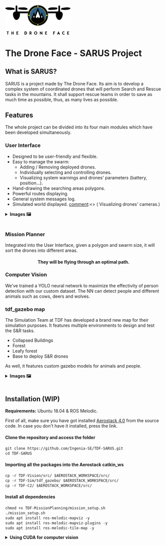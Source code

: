 <img src="https://github.com/Ingenia-SE/TDF-SARUS/blob/main/img/logo-color.png?raw=true" alt="TDF-Logo" width="210">

#  The Drone Face - SARUS Project

## What is SARUS?

SARUS is a project made by The Drone Face. Its aim is to develop a complex system of coordinated drones that will perform Search and Rescue tasks in the mountains. It shall support rescue teams in order to save as much time as possible, thus, as many lives as possible.

## Features

The whole project can be divided into its four main modules which have been developed simultaneously.

### User Interface

- Designed to be user-friendly and flexible.
- Easy to manage the swarm:
  - Adding / Removing deployed drones.
  - Individually selecting and controlling drones.
  - Visualizing system warnings and drones' parameters (battery, position...).
- Hand-drawing the searching areas polygons.
- Powerful routes displaying.
- General system messages log.
- Simulated world displayed.
[comment]:<> ( Visualizing drones' cameras.)

<details>
  <summary><b>Images 🖼️</b></summary>
  Images
</details>
<br>

### Mission Planner
Integrated into the User Interface, given a polygon and swarm size, it will sort the drones into different areas.

<h4 align="center">They will be flying through an optimal path.</h4>


### Computer Vision
We've trained a YOLO neural network to maximize the effectivity of person detection with our custom dataset. The NN can detect people and different animals such as cows, deers and wolves.

### tdf_gazebo map
The Simulation Team at TDF has developed a brand new map for their simulation purposes. It features multiple environments to design and test the S&R tasks.
- Collapsed Buildings
- Forest
- Leafy forest
- Base to deploy S&R drones

As well, it features custom gazebo models for animals and people.

<details>
  <summary><b>Images 🖼️</b></summary>
  
  <b>World overview</b>
  <br>
  <img src="https://github.com/Ingenia-SE/TDF-SARUS/blob/main/TDF-Sim/tdf_gazebo/img/world.png?raw=true" alt="tdf_gazebo" width="500">
  <br>
  <b>Collapsed buildings</b>
  <br>
  <img src="https://github.com/Ingenia-SE/TDF-SARUS/blob/main/TDF-Sim/tdf_gazebo/img/ruins.png?raw=true" alt="tdf_gazebo_ruins" width="500">
  <br>
  <b>Base to deploy search and rescue robots</b>
  <br>
  <img src="https://github.com/Ingenia-SE/TDF-SARUS/blob/main/TDF-Sim/tdf_gazebo/img/base.png?raw=true" alt="tdf_gazebo_base" width="500">
  <br>
  <b>Forest</b>
  <br>
  <img src="https://github.com/Ingenia-SE/TDF-SARUS/blob/main/TDF-Sim/tdf_gazebo/img/forest.png?raw=true" alt="tdf_gazebo_forest" width="500">
  <br>
  <b>Leafy forest</b>
  <br>
  <img src="https://github.com/Ingenia-SE/TDF-SARUS/blob/main/TDF-Sim/tdf_gazebo/img/leafy.png?raw=true" alt="tdf_gazebo_leafy" width="500">

  </details>
  <br>
  
## Installation (WIP)

<b>Requirements:</b> Ubuntu 18.04 & ROS Melodic.

First of all, make sure you have got installed [Aerostack 4.0](https://github.com/cvar-upm/aerostack/wiki/Install-from-source-code) from the source code. In case you don't have it installed, press the link.

#### Clone the repository and access the folder

```
git clone https://github.com/Ingenia-SE/TDF-SARUS.git
cd TDF-SARUS
```

#### Importing all the packages into the Aerostack catkin_ws

```
cp -r TDF-Vision/src/ $AEROSTACK_WORKSPACE/src/
cp -r TDF-Sim/tdf_gazebo/ $AEROSTACK_WORKSPACE/src/
cp -r TDF-C2/ $AEROSTACK_WORKSPACE/src/
```

#### Install all dependencies

```
chmod +x TDF-MissionPlanning/mission_setup.sh
./mission_setup.sh
sudo apt install ros-melodic-mapviz -y
sudo apt install ros-melodic-mapviz-plugins -y
sudo apt install ros-melodic-tile-map -y
```
[comment]:<> (Don't forget URDF.)

<details>
  <summary><b>Using CUDA for computer vision</b></summary>
  
  </details>
  <br>
